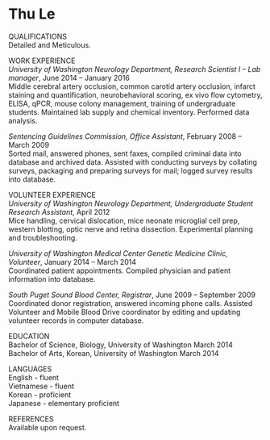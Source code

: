 # Thu Le

QUALIFICATIONS  
Detailed and Meticulous.

WORK EXPERIENCE  
_University of Washington Neurology Department, Research Scientist I – Lab manager_, June 2014 – January 2016  
Middle cerebral artery occlusion, common carotid artery occlusion, infarct staining and quantification, neurobehavioral scoring, ex vivo flow cytometry, ELISA, qPCR, mouse colony management, training of undergraduate students. Maintained lab supply and chemical inventory. Performed data analysis.

_Sentencing Guidelines Commission, Office Assistant_, February 2008 – March 2009  
Sorted mail, answered phones, sent faxes, compiled criminal data into database and archived data. Assisted with conducting surveys by collating surveys, packaging and preparing surveys for mail; logged survey results into database.

VOLUNTEER EXPERIENCE  
_University of Washington Neurology Department, Undergraduate Student Research Assistant_, April 2012  
Mice handling, cervical dislocation, mice neonate microglial cell prep, western blotting, optic nerve and retina dissection. Experimental planning and troubleshooting.

_University of Washington Medical Center Genetic Medicine Clinic, Volunteer_, January 2014 – March 2014  
Coordinated patient appointments. Compiled physician and patient information into database.
	
_South Puget Sound Blood Center, Registrar_, June 2009 – September 2009  
Coordinated donor registration, answered incoming phone calls.
Assisted Volunteer and Mobile Blood Drive coordinator by editing and updating volunteer records in computer database.

EDUCATION  
Bachelor of Science, Biology, University of Washington March 2014  
Bachelor of Arts, Korean, University of Washington March 2014

LANGUAGES  
English - fluent  
Vietnamese - fluent  
Korean - proficient  
Japanese - elementary proficient

REFERENCES  
Available upon request.
